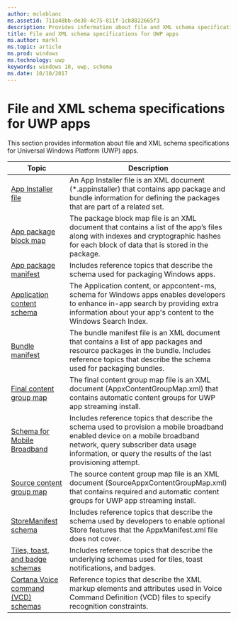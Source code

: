 ```yaml
---
author: mcleblanc
ms.assetid: 711a48bb-de30-4c75-811f-1cb8822665f3
description: Provides information about file and XML schema specifications for Universal Windows Platform (UWP) apps.
title: File and XML schema specifications for UWP apps
ms.author: markl
ms.topic: article
ms.prod: windows
ms.technology: uwp
keywords: windows 10, uwp, schema
ms.date: 10/10/2017
---
```


# File and XML schema specifications for UWP apps

This section provides information about file and XML schema specifications for Universal Windows Platform (UWP) apps.

| Topic | Description |
|-------|-------------|
| [App Installer file ](appinstallerschema/app-installer-file.md) | An App Installer file is an XML document (*.appinstaller) that contains app package and bundle information for defining the packages that are part of a related set. |
| [App package block map](blockmapschema/app-package-block-map.md) | The package block map file is an XML document that contains a list of the app’s files along with indexes and cryptographic hashes for each block of data that is stored in the package. |
| [App package manifest](appxpackage/appx-package-manifest.md) | Includes reference topics that describe the schema used for packaging Windows apps. |
| [Application content schema](appcontentschema/schema-root.md) | The Application content, or appcontent-ms, schema for Windows apps enables developers to enhance in-app search by providing extra information about your app's content to the Windows Search Index.  |
| [Bundle manifest](bundlemanifestschema/bundle-manifest.md) | The bundle manifest file is an XML document that contains a list of app packages and resource packages in the bundle. Includes reference topics that describe the schema used for packaging bundles. |
| [Final content group map](finalcontentgroupmapschema/final-content-group-map.md) | The final content group map file is an XML document (AppxContentGroupMap.xml) that contains automatic content groups for UWP app streaming install. |
| [Schema for Mobile Broadband](mobilebroadbandschema/schema-for-mobile-broadband-portal.md) | Includes reference topics that describe the schema used to provision a mobile broadband enabled device on a mobile broadband network, query subscriber data usage information, or query the results of the last provisioning attempt. |
| [Source content group map](sourcecontentgroupmapschema/source-content-group-map.md) | The source content group map file is an XML document (SourceAppxContentGroupMap.xml) that contains required and automatic content groups for UWP app streaming install. |
| [StoreManifest schema](storemanifest/store-manifest-schema-portal.md) | Includes reference topics that describe the schema used by developers to enable optional Store features that the AppxManifest.xml file does not cover.  |
| [Tiles, toast, and badge schemas](tiles/tiles-xml-schema-portal.md) | Includes reference topics that describe the underlying schemas used for tiles, toast notifications, and badges. |
| [Cortana Voice command (VCD) schemas](voicecommands/vcd-xml-schema-portal.md) | Reference topics that describe the XML markup elements and attributes used in Voice Command Definition (VCD) files to specify recognition constraints. |
